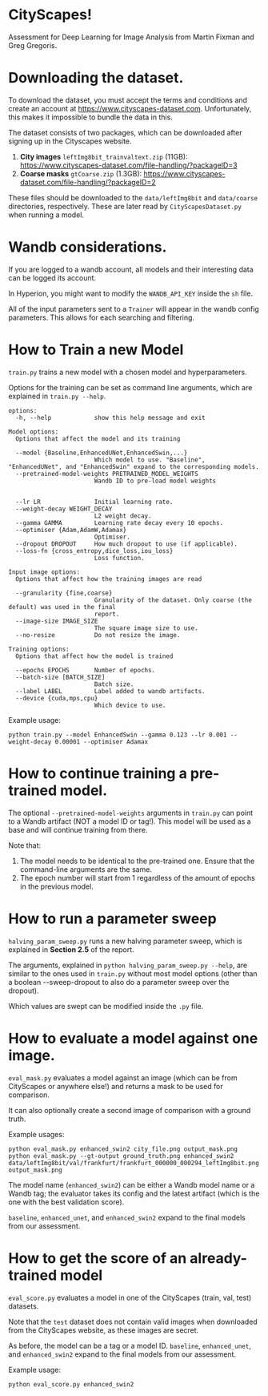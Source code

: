 # CityScapes!
Assessment for Deep Learning for Image Analysis from Martin Fixman and Greg Gregoris.

# Downloading the dataset.
To download the dataset, you must accept the terms and conditions and create an account at https://www.cityscapes-dataset.com. Unfortunately, this makes it impossible to bundle the data in this.

The dataset consists of two packages, which can be downloaded after signing up in the Cityscapes website.
1. **City images** `leftImg8bit_trainvaltext.zip` (11GB): https://www.cityscapes-dataset.com/file-handling/?packageID=3
2. **Coarse masks** `gtCoarse.zip` (1.3GB): https://www.cityscapes-dataset.com/file-handling/?packageID=2

These files should be downloaded to the `data/leftImg8bit` and `data/coarse` directories, respectively. These are later read by `CityScapesDataset.py` when running a model.

# Wandb considerations.
If you are logged to a wandb account, all models and their interesting data can be logged its account.

In Hyperion, you might want to modify the `WANDB_API_KEY` inside the `sh` file.

All of the input parameters sent to a `Trainer` will appear in the wandb config parameters. This allows for each searching and filtering.

# How to Train a new Model
`train.py` trains a new model with a chosen model and hyperparameters.

Options for the training can be set as command line arguments, which are explained in `train.py --help`.
```
options:
  -h, --help            show this help message and exit

Model options:
  Options that affect the model and its training

  --model {Baseline,EnhancedUNet,EnhancedSwin,...}
                        Which model to use. "Baseline", "EnhancedUNet", and "EnhancedSwin" expand to the corresponding models.
  --pretrained-model-weights PRETRAINED_MODEL_WEIGHTS
                        Wandb ID to pre-load model weights


  --lr LR               Initial learning rate.
  --weight-decay WEIGHT_DECAY
                        L2 weight decay.
  --gamma GAMMA         Learning rate decay every 10 epochs.
  --optimiser {Adam,AdamW,Adamax}
                        Optimiser.
  --dropout DROPOUT     How much dropout to use (if applicable).
  --loss-fn {cross_entropy,dice_loss,iou_loss}
                        Loss function.

Input image options:
  Options that affect how the training images are read

  --granularity {fine,coarse}
                        Granularity of the dataset. Only coarse (the default) was used in the final
                        report.
  --image-size IMAGE_SIZE
                        The square image size to use.
  --no-resize           Do not resize the image.

Training options:
  Options that affect how the model is trained

  --epochs EPOCHS       Number of epochs.
  --batch-size [BATCH_SIZE]
                        Batch size.
  --label LABEL         Label added to wandb artifacts.
  --device {cuda,mps,cpu}
                        Which device to use.
```

Example usage:
```
python train.py --model EnhancedSwin --gamma 0.123 --lr 0.001 --weight-decay 0.00001 --optimiser Adamax
```

# How to continue training a pre-trained model.
The optional `--pretrained-model-weights` arguments in `train.py` can point to a Wandb artifact (NOT a model ID or tag!). This model will be used as a base and will continue training from there.

Note that:
1. The model needs to be identical to the pre-trained one. Ensure that the command-line arguments are the same.
2. The epoch number will start from 1 regardless of the amount of epochs in the previous model.

# How to run a parameter sweep
`halving_param_sweep.py` runs a new halving parameter sweep, which is explained in **Section 2.5** of the report.

The arguments, explained in `python halving_param_sweep.py --help`, are similar to the ones used in `train.py` without most model options (other than a boolean --sweep-dropout to also do a parameter sweep over the dropout).

Which values are swept can be modified inside the `.py` file.

# How to evaluate a model against one image.
`eval_mask.py` evaluates a model against an image (which can be from CityScapes or anywhere else!) and returns a mask to be used for comparison.

It can also optionally create a second image of comparison with a ground truth.

Example usages:
```
python eval_mask.py enhanced_swin2 city_file.png output_mask.png
python eval_mask.py --gt-output ground_truth.png enhanced_swin2 data/leftImg8bit/val/frankfurt/frankfurt_000000_000294_leftImg8bit.png output_mask.png
```

The model name (`enhanced_swin2`) can be either a Wandb model name or a Wandb tag; the evaluator takes its config and the latest artifact (which is the one with the best validation score).

`baseline`, `enhanced_unet`, and `enhanced_swin2` expand to the final models from our assessment.

# How to get the score of an already-trained model
`eval_score.py` evaluates a model in one of the CityScapes (train, val, test) datasets.

Note that the `test` dataset does not contain valid images when downloaded from the CityScapes website, as these images are secret.

As before, the model can be a tag or a model ID.
`baseline`, `enhanced_unet`, and `enhanced_swin2` expand to the final models from our assessment.

Example usage:
```
python eval_score.py enhanced_swin2
```
